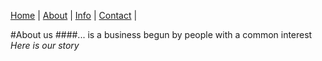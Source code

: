 [Home](index.md) | [About](about.md) | [Info](Info.md) | [Contact](contact.md) |

#About us
####... is a business begun by people with a common interest
*Here is our story*
